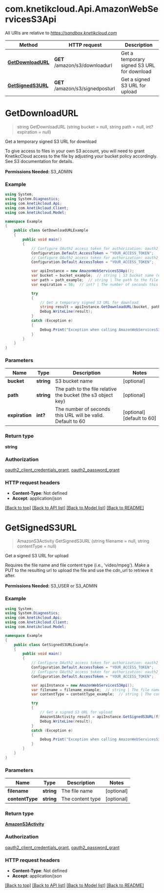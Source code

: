 # com.knetikcloud.Api.AmazonWebServicesS3Api

All URIs are relative to *https://sandbox.knetikcloud.com*

Method | HTTP request | Description
------------- | ------------- | -------------
[**GetDownloadURL**](AmazonWebServicesS3Api.md#getdownloadurl) | **GET** /amazon/s3/downloadurl | Get a temporary signed S3 URL for download
[**GetSignedS3URL**](AmazonWebServicesS3Api.md#getsigneds3url) | **GET** /amazon/s3/signedposturl | Get a signed S3 URL for upload


<a name="getdownloadurl"></a>
# **GetDownloadURL**
> string GetDownloadURL (string bucket = null, string path = null, int? expiration = null)

Get a temporary signed S3 URL for download

To give access to files in your own S3 account, you will need to grant KnetikcCloud access to the file by adjusting your bucket policy accordingly. See S3 documentation for details. <br><br><b>Permissions Needed:</b> S3_ADMIN

### Example
```csharp
using System;
using System.Diagnostics;
using com.knetikcloud.Api;
using com.knetikcloud.Client;
using com.knetikcloud.Model;

namespace Example
{
    public class GetDownloadURLExample
    {
        public void main()
        {
            // Configure OAuth2 access token for authorization: oauth2_client_credentials_grant
            Configuration.Default.AccessToken = "YOUR_ACCESS_TOKEN";
            // Configure OAuth2 access token for authorization: oauth2_password_grant
            Configuration.Default.AccessToken = "YOUR_ACCESS_TOKEN";

            var apiInstance = new AmazonWebServicesS3Api();
            var bucket = bucket_example;  // string | S3 bucket name (optional) 
            var path = path_example;  // string | The path to the file relative the bucket (the s3 object key) (optional) 
            var expiration = 56;  // int? | The number of seconds this URL will be valid. Default to 60 (optional)  (default to 60)

            try
            {
                // Get a temporary signed S3 URL for download
                string result = apiInstance.GetDownloadURL(bucket, path, expiration);
                Debug.WriteLine(result);
            }
            catch (Exception e)
            {
                Debug.Print("Exception when calling AmazonWebServicesS3Api.GetDownloadURL: " + e.Message );
            }
        }
    }
}
```

### Parameters

Name | Type | Description  | Notes
------------- | ------------- | ------------- | -------------
 **bucket** | **string**| S3 bucket name | [optional] 
 **path** | **string**| The path to the file relative the bucket (the s3 object key) | [optional] 
 **expiration** | **int?**| The number of seconds this URL will be valid. Default to 60 | [optional] [default to 60]

### Return type

**string**

### Authorization

[oauth2_client_credentials_grant](../README.md#oauth2_client_credentials_grant), [oauth2_password_grant](../README.md#oauth2_password_grant)

### HTTP request headers

 - **Content-Type**: Not defined
 - **Accept**: application/json

[[Back to top]](#) [[Back to API list]](../README.md#documentation-for-api-endpoints) [[Back to Model list]](../README.md#documentation-for-models) [[Back to README]](../README.md)

<a name="getsigneds3url"></a>
# **GetSignedS3URL**
> AmazonS3Activity GetSignedS3URL (string filename = null, string contentType = null)

Get a signed S3 URL for upload

Requires the file name and file content type (i.e., 'video/mpeg'). Make a PUT to the resulting url to upload the file and use the cdn_url to retrieve it after. <br><br><b>Permissions Needed:</b> S3_USER or S3_ADMIN

### Example
```csharp
using System;
using System.Diagnostics;
using com.knetikcloud.Api;
using com.knetikcloud.Client;
using com.knetikcloud.Model;

namespace Example
{
    public class GetSignedS3URLExample
    {
        public void main()
        {
            // Configure OAuth2 access token for authorization: oauth2_client_credentials_grant
            Configuration.Default.AccessToken = "YOUR_ACCESS_TOKEN";
            // Configure OAuth2 access token for authorization: oauth2_password_grant
            Configuration.Default.AccessToken = "YOUR_ACCESS_TOKEN";

            var apiInstance = new AmazonWebServicesS3Api();
            var filename = filename_example;  // string | The file name (optional) 
            var contentType = contentType_example;  // string | The content type (optional) 

            try
            {
                // Get a signed S3 URL for upload
                AmazonS3Activity result = apiInstance.GetSignedS3URL(filename, contentType);
                Debug.WriteLine(result);
            }
            catch (Exception e)
            {
                Debug.Print("Exception when calling AmazonWebServicesS3Api.GetSignedS3URL: " + e.Message );
            }
        }
    }
}
```

### Parameters

Name | Type | Description  | Notes
------------- | ------------- | ------------- | -------------
 **filename** | **string**| The file name | [optional] 
 **contentType** | **string**| The content type | [optional] 

### Return type

[**AmazonS3Activity**](AmazonS3Activity.md)

### Authorization

[oauth2_client_credentials_grant](../README.md#oauth2_client_credentials_grant), [oauth2_password_grant](../README.md#oauth2_password_grant)

### HTTP request headers

 - **Content-Type**: Not defined
 - **Accept**: application/json

[[Back to top]](#) [[Back to API list]](../README.md#documentation-for-api-endpoints) [[Back to Model list]](../README.md#documentation-for-models) [[Back to README]](../README.md)

